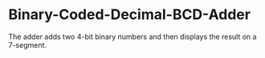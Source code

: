 # Binary-Coded-Decimal-BCD-Adder
The adder adds two 4-bit binary numbers and then displays the result on a 7-segment.
